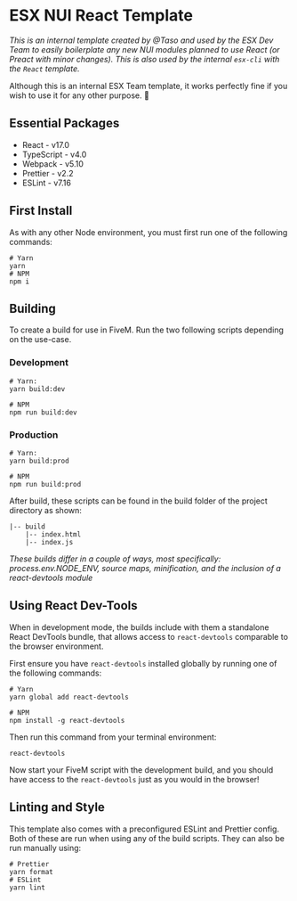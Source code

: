 # ESX NUI React Template

*This is an internal template created by @Taso and used by the ESX Dev Team 
to easily boilerplate any new NUI modules planned to use React (or
Preact with minor changes). This is also used by the internal `esx-cli`
with the `React` template.*

Although this is an internal ESX Team template, it works perfectly fine
if you wish to use it for any other purpose. 🎉

## Essential Packages
* React - v17.0
* TypeScript - v4.0
* Webpack - v5.10
* Prettier - v2.2
* ESLint - v7.16

## First Install
As with any other Node environment, you must first run one of the following commands:
```
# Yarn
yarn 
# NPM
npm i
```

## Building
To create a build for use in FiveM. Run the two following scripts 
depending on the use-case.

### Development

```
# Yarn:
yarn build:dev

# NPM
npm run build:dev 
```

### Production

```
# Yarn:
yarn build:prod

# NPM
npm run build:prod 
```

After build, these scripts can be found in the build folder of the 
project directory as shown:
```
|-- build
    |-- index.html
    |-- index.js
```

*These builds differ in a couple of ways, most specifically: process.env.NODE_ENV, 
source maps, minification, and the inclusion of a react-devtools module*

## Using React Dev-Tools

When in development mode, the builds include with them a standalone 
React DevTools bundle, that allows access to `react-devtools` comparable
to the browser environment.

First ensure you have `react-devtools` installed globally 
by running one of the following commands:

```
# Yarn
yarn global add react-devtools

# NPM
npm install -g react-devtools
```

Then run this command from your terminal environment:
```
react-devtools
```

Now start your FiveM script with the development build, and you should 
have access to the `react-devtools` just as you would in the browser!

## Linting and Style
This template also comes with a preconfigured ESLint and Prettier config.
Both of these are run when using any of the build scripts. They can 
also be run manually using:

```
# Prettier
yarn format
# ESLint
yarn lint
```

